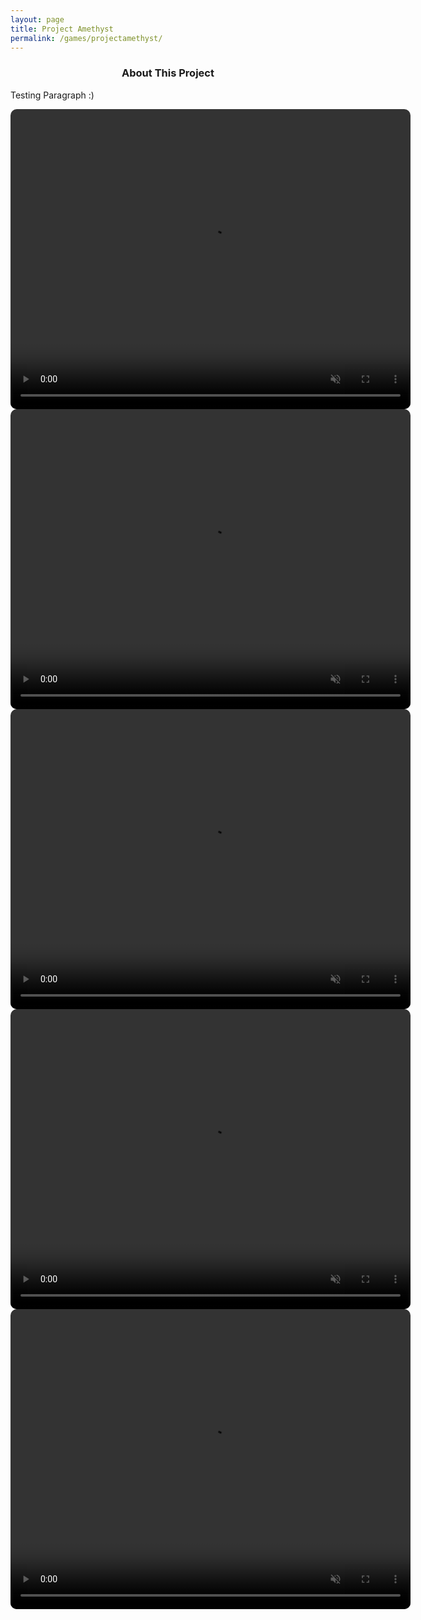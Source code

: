 ```yaml
---
layout: page
title: Project Amethyst
permalink: /games/projectamethyst/
---
```


<head>
  <style>
    video {
	border-radius: 10px;
    }
  </style>
</head>


<body>

  <h3 style="text-align:center;">About This Project</h3>

  <p>Testing Paragraph :)</p>

  <video width="640" height="480" style="display: block; margin: 0 auto; border-radius:10px;" loop autoplay muted>
  <source src="/assets/videos/projectamethyst/pa_menu.mp4" type="video/mp4">
  Your browser does not support the video tag.
  </video>

  <video width="640" height="480" style="display: block; margin: 0 auto;" loop autoplay muted>
  <source src="/assets/videos/projectamethyst/pa_tutorial.mp4" type="video/mp4">
  Your browser does not support the video tag.
  </video>

  <video width="640" height="480" style="display: block; margin: 0 auto;" loop autoplay muted>
  <source src="/assets/videos/projectamethyst/pa_pistol1.mp4" type="video/mp4">
  Your browser does not support the video tag.
  </video>

  <video width="640" height="480" style="display: block; margin: 0 auto;" loop autoplay muted>
  <source src="/assets/videos/projectamethyst/pa_pistol2.mp4" type="video/mp4">
  Your browser does not support the video tag.
  </video>

  <video width="640" height="480" style="display: block; margin: 0 auto;" loop autoplay muted>
  <source src="/assets/videos/projectamethyst/pa_m4.mp4" type="video/mp4">
  Your browser does not support the video tag.
  </video>

</body>
